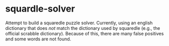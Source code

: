 # squardle-solver

Attempt to build a squaredle puzzle solver. Currently, using an english dictionary that does _not_ match
the dictionary used by squaredle (e.g., the official scrabble dictionary). Because of this, there are many
false positives and some words are not found.

